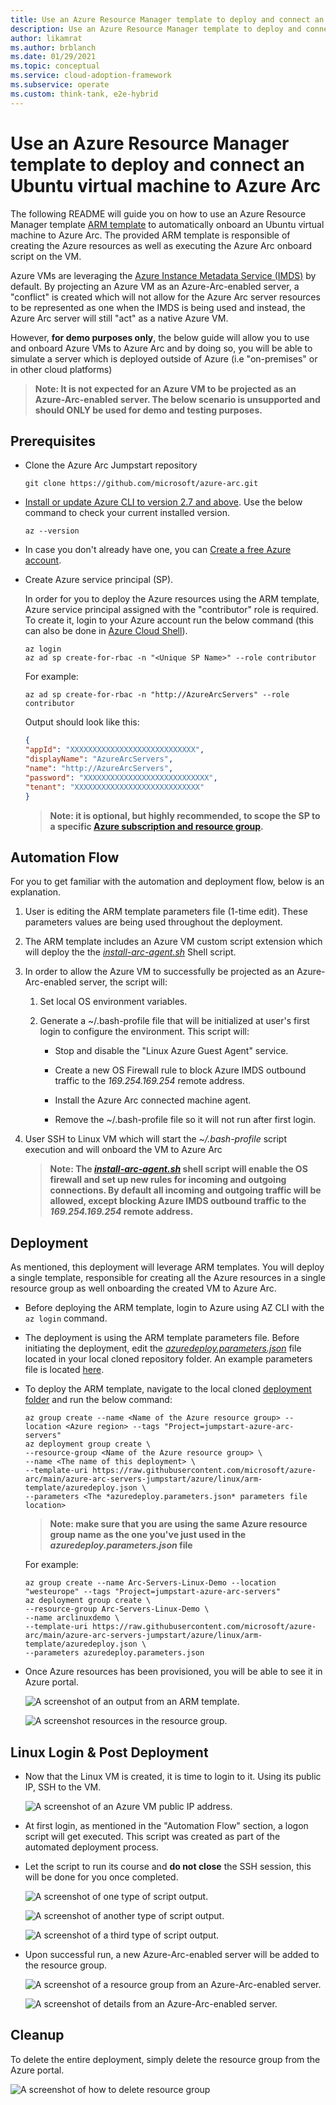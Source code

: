 ```yaml
---
title: Use an Azure Resource Manager template to deploy and connect an Ubuntu virtual machine to Azure Arc
description: Use an Azure Resource Manager template to deploy and connect an Ubuntu virtual machine to Azure Arc.
author: likamrat
ms.author: brblanch
ms.date: 01/29/2021
ms.topic: conceptual
ms.service: cloud-adoption-framework
ms.subservice: operate
ms.custom: think-tank, e2e-hybrid
---
```


# Use an Azure Resource Manager template to deploy and connect an Ubuntu virtual machine to Azure Arc

The following README will guide you on how to use an Azure Resource Manager template [ARM template](https://docs.microsoft.com/azure/azure-resource-manager/templates/overview) to automatically onboard an Ubuntu virtual machine to Azure Arc. The provided ARM template is responsible of creating the Azure resources as well as executing the Azure Arc onboard script on the VM.

Azure VMs are leveraging the [Azure Instance Metadata Service (IMDS)](https://docs.microsoft.com/azure/virtual-machines/windows/instance-metadata-service) by default. By projecting an Azure VM as an Azure-Arc-enabled server, a "conflict" is created which will not allow for the Azure Arc server resources to be represented as one when the IMDS is being used and instead, the Azure Arc server will still "act" as a native Azure VM.

However, **for demo purposes only**, the below guide will allow you to use and onboard Azure VMs to Azure Arc and by doing so, you will be able to simulate a server which is deployed outside of Azure (i.e "on-premises" or in other cloud platforms)

> **Note: It is not expected for an Azure VM to be projected as an Azure-Arc-enabled server. The below scenario is unsupported and should ONLY be used for demo and testing purposes.**

## Prerequisites

* Clone the Azure Arc Jumpstart repository

    ```console
    git clone https://github.com/microsoft/azure-arc.git
    ```

* [Install or update Azure CLI to version 2.7 and above](https://docs.microsoft.com/cli/azure/install-azure-cli?view=azure-cli-latest). Use the below command to check your current installed version.

  ```console
  az --version
  ```

* In case you don't already have one, you can [Create a free Azure account](https://azure.microsoft.com/free/).

* Create Azure service principal (SP).

    In order for you to deploy the Azure resources using the ARM template, Azure service principal assigned with the "contributor" role is required. To create it, login to your Azure account run the below command (this can also be done in [Azure Cloud Shell](https://shell.azure.com/)).

    ```console
    az login
    az ad sp create-for-rbac -n "<Unique SP Name>" --role contributor
    ```

    For example:

    ```console
    az ad sp create-for-rbac -n "http://AzureArcServers" --role contributor
    ```

    Output should look like this:

    ```json
    {
    "appId": "XXXXXXXXXXXXXXXXXXXXXXXXXXXX",
    "displayName": "AzureArcServers",
    "name": "http://AzureArcServers",
    "password": "XXXXXXXXXXXXXXXXXXXXXXXXXXXX",
    "tenant": "XXXXXXXXXXXXXXXXXXXXXXXXXXXX"
    }
    ```

    > **Note: it is optional, but highly recommended, to scope the SP to a specific [Azure subscription and resource group](https://docs.microsoft.com/cli/azure/ad/sp?view=azure-cli-latest).**

## Automation Flow

For you to get familiar with the automation and deployment flow, below is an explanation.

1. User is editing the ARM template parameters file (1-time edit). These parameters values are being used throughout the deployment.

2. The ARM template includes an Azure VM custom script extension which will deploy the the [*install-arc-agent.sh*](https://github.com/microsoft/azure-arc/blob/main/azure-arc-servers-jumpstart/azure/linux/arm-template/scripts/install-arc-agent.sh) Shell script.

3. In order to allow the Azure VM to successfully be projected as an Azure-Arc-enabled server, the script will:

    1. Set local OS environment variables.

    2. Generate a ~/.bash-profile file that will be initialized at user's first login to configure the environment. This script will:

        * Stop and disable the "Linux Azure Guest Agent" service.

        * Create a new OS Firewall rule to block Azure IMDS outbound traffic to the *169.254.169.254* remote address.

        * Install the Azure Arc connected machine agent.

        * Remove the ~/.bash-profile file so it will not run after first login.

4. User SSH to Linux VM which will start the *~/.bash-profile* script execution and will onboard the VM to Azure Arc

    > **Note: The [*install-arc-agent.sh*](https://github.com/microsoft/azure-arc/blob/main/azure-arc-servers-jumpstart/azure/linux/arm-template/scripts/install-arc-agent.sh) shell script will enable the OS firewall and set up new rules for incoming and outgoing connections. By default all incoming and outgoing traffic will be allowed, except blocking Azure IMDS outbound traffic to the *169.254.169.254* remote address.**

## Deployment

As mentioned, this deployment will leverage ARM templates. You will deploy a single template, responsible for creating all the Azure resources in a single resource group as well onboarding the created VM to Azure Arc.

* Before deploying the ARM template, login to Azure using AZ CLI with the ```az login``` command.

* The deployment is using the ARM template parameters file. Before initiating the deployment, edit the [*azuredeploy.parameters.json*](https://github.com/microsoft/azure-arc/blob/main/azure-arc-servers-jumpstart/azure/linux/arm-template/azuredeploy.parameters.json) file located in your local cloned repository folder. An example parameters file is located [here](https://github.com/microsoft/azure-arc/blob/main/azure-arc-servers-jumpstart/azure/linux/arm-template/azuredeploy.parameters.example.json).

* To deploy the ARM template, navigate to the local cloned [deployment folder](https://github.com/microsoft/azure-arc/tree/main/azure-arc-servers-jumpstart/azure/linux/arm-template) and run the below command:

    ```console
    az group create --name <Name of the Azure resource group> --location <Azure region> --tags "Project=jumpstart-azure-arc-servers"
    az deployment group create \
    --resource-group <Name of the Azure resource group> \
    --name <The name of this deployment> \
    --template-uri https://raw.githubusercontent.com/microsoft/azure-arc/main/azure-arc-servers-jumpstart/azure/linux/arm-template/azuredeploy.json \
    --parameters <The *azuredeploy.parameters.json* parameters file location>
    ```

    > **Note: make sure that you are using the same Azure resource group name as the one you've just used in the *azuredeploy.parameters.json* file**

    For example:

    ```console
    az group create --name Arc-Servers-Linux-Demo --location "westeurope" --tags "Project=jumpstart-azure-arc-servers"
    az deployment group create \
    --resource-group Arc-Servers-Linux-Demo \
    --name arclinuxdemo \
    --template-uri https://raw.githubusercontent.com/microsoft/azure-arc/main/azure-arc-servers-jumpstart/azure/linux/arm-template/azuredeploy.json \
    --parameters azuredeploy.parameters.json
    ```

* Once Azure resources has been provisioned, you will be able to see it in Azure portal.

    ![A screenshot of an output from an ARM template.](./img/arm-template-linux/template-linux-output.png)

    ![A screenshot resources in the resource group.](./img/arm-template-linux/template-linux-resources.png)

## Linux Login & Post Deployment

* Now that the Linux VM is created, it is time to login to it. Using its public IP, SSH to the VM.

    ![A screenshot of an Azure VM public IP address.](./img/arm-template-linux/template-linux-ip.png)

* At first login, as mentioned in the "Automation Flow" section, a logon script will get executed. This script was created as part of the automated deployment process.

* Let the script to run its course and **do not close** the SSH session, this will be done for you once completed.

    ![A screenshot of one type of script output.](./img/arm-template-linux/template-linux-script-1.png)

    ![A screenshot of another type of script output.](./img/arm-template-linux/template-linux-script-2.png)

    ![A screenshot of a third type of script output.](./img/arm-template-linux/template-linux-script-3.png)

* Upon successful run, a new Azure-Arc-enabled server will be added to the resource group.

    ![A screenshot of a resource group from an Azure-Arc-enabled server.](./img/arm-template-linux/template-linux-resource-gp.png)

    ![A screenshot of details from an Azure-Arc-enabled server.](./img/arm-template-linux/template-linux-server-details.png)

## Cleanup

To delete the entire deployment, simply delete the resource group from the Azure portal.

![A screenshot of how to delete resource group](./img/arm-template-linux/template-linux-delete.png)
